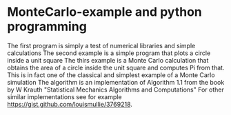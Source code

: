 # MonteCarlo-example and python programming
The first program is simply a test of numerical libraries and simple calculations
The second example is a simple program that plots a circle inside a unit square
The thirs example is a Monte Carlo calculation that obtains the area of a circle inside the unit square and computes Pi from that.
This is in fact one of the classical and simplest example of a Monte Carlo simulation
The algorithm is an implementation of Algorithm 1.1 from the book by W Krauth "Statistical Mechanics Algorithms and Computations"
For other similar implementations see for example https://gist.github.com/louismullie/3769218.
